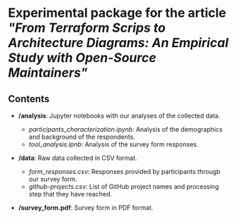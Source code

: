 # Experimental package for the article _"From Terraform Scrips to Architecture Diagrams: An Empirical Study with Open-Source Maintainers"_


## Contents

* **/analysis**: Jupyter notebooks with our analyses of the collected data.
  * _participants_characterization.ipynb_: Analysis of the demographics and background of the respondents.
  * _tool_analysis.ipnb_: Analysis of the survey form responses.
    
* **/data**: Raw data collected in CSV format.
  * _form_responses.csv_: Responses provided by participants througb our survey form.
  * _github-projects.csv_: List of GitHub project names and processing step that they have reached.

* **/survey_form.pdf**: Survey form in PDF format.


